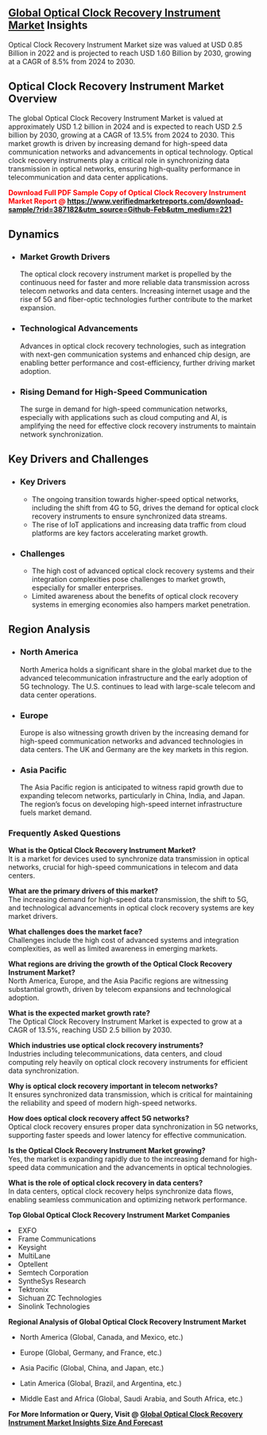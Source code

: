 <h2><a href="https://www.verifiedmarketreports.com/download-sample/?rid=387182&amp;utm_source=Github&amp;utm_medium=221" target="_blank">Global Optical Clock Recovery Instrument Market</a> Insights</h2><p>Optical Clock Recovery Instrument Market size was valued at USD 0.85 Billion in 2022 and is projected to reach USD 1.60 Billion by 2030, growing at a CAGR of 8.5% from 2024 to 2030.</p><p> <h2>Optical Clock Recovery Instrument Market Overview</h2> <p>The global Optical Clock Recovery Instrument Market is valued at approximately USD 1.2 billion in 2024 and is expected to reach USD 2.5 billion by 2030, growing at a CAGR of 13.5% from 2024 to 2030. This market growth is driven by increasing demand for high-speed data communication networks and advancements in optical technology. Optical clock recovery instruments play a critical role in synchronizing data transmission in optical networks, ensuring high-quality performance in telecommunication and data center applications.</p> <p><strong><p><span class=""><span style="color: #ff0000;"><strong>Download Full PDF Sample Copy of Optical Clock Recovery Instrument Market Report</strong> @ </span><a href="https://www.verifiedmarketreports.com/download-sample/?rid=387182&amp;utm_source=Github-Feb&amp;utm_medium=221" target="_blank">https://www.verifiedmarketreports.com/download-sample/?rid=387182&amp;utm_source=Github-Feb&amp;utm_medium=221</a></span></p></strong></p> <h2>Dynamics</h2> <ul> <li><h3>Market Growth Drivers</h3> The optical clock recovery instrument market is propelled by the continuous need for faster and more reliable data transmission across telecom networks and data centers. Increasing internet usage and the rise of 5G and fiber-optic technologies further contribute to the market expansion. </li> <li><h3>Technological Advancements</h3> Advances in optical clock recovery technologies, such as integration with next-gen communication systems and enhanced chip design, are enabling better performance and cost-efficiency, further driving market adoption. </li> <li><h3>Rising Demand for High-Speed Communication</h3> The surge in demand for high-speed communication networks, especially with applications such as cloud computing and AI, is amplifying the need for effective clock recovery instruments to maintain network synchronization. </li> </ul> <h2>Key Drivers and Challenges</h2> <ul> <li><h3>Key Drivers</h3> <ul> <li>The ongoing transition towards higher-speed optical networks, including the shift from 4G to 5G, drives the demand for optical clock recovery instruments to ensure synchronized data streams.</li> <li>The rise of IoT applications and increasing data traffic from cloud platforms are key factors accelerating market growth.</li> </ul> </li> <li><h3>Challenges</h3> <ul> <li>The high cost of advanced optical clock recovery systems and their integration complexities pose challenges to market growth, especially for smaller enterprises.</li> <li>Limited awareness about the benefits of optical clock recovery systems in emerging economies also hampers market penetration.</li> </ul> </li> </ul> <h2>Region Analysis</h2> <ul> <li><h3>North America</h3> North America holds a significant share in the global market due to the advanced telecommunication infrastructure and the early adoption of 5G technology. The U.S. continues to lead with large-scale telecom and data center operations. </li> <li><h3>Europe</h3> Europe is also witnessing growth driven by the increasing demand for high-speed communication networks and advanced technologies in data centers. The UK and Germany are the key markets in this region. </li> <li><h3>Asia Pacific</h3> The Asia Pacific region is anticipated to witness rapid growth due to expanding telecom networks, particularly in China, India, and Japan. The region’s focus on developing high-speed internet infrastructure fuels market demand. </li> </ul> <h3>Frequently Asked Questions</h3> <p><strong>What is the Optical Clock Recovery Instrument Market?</strong><br> It is a market for devices used to synchronize data transmission in optical networks, crucial for high-speed communications in telecom and data centers.</p> <p><strong>What are the primary drivers of this market?</strong><br> The increasing demand for high-speed data transmission, the shift to 5G, and technological advancements in optical clock recovery systems are key market drivers.</p> <p><strong>What challenges does the market face?</strong><br> Challenges include the high cost of advanced systems and integration complexities, as well as limited awareness in emerging markets.</p> <p><strong>What regions are driving the growth of the Optical Clock Recovery Instrument Market?</strong><br> North America, Europe, and the Asia Pacific regions are witnessing substantial growth, driven by telecom expansions and technological adoption.</p> <p><strong>What is the expected market growth rate?</strong><br> The Optical Clock Recovery Instrument Market is expected to grow at a CAGR of 13.5%, reaching USD 2.5 billion by 2030.</p> <p><strong>Which industries use optical clock recovery instruments?</strong><br> Industries including telecommunications, data centers, and cloud computing rely heavily on optical clock recovery instruments for efficient data synchronization.</p> <p><strong>Why is optical clock recovery important in telecom networks?</strong><br> It ensures synchronized data transmission, which is critical for maintaining the reliability and speed of modern high-speed networks.</p> <p><strong>How does optical clock recovery affect 5G networks?</strong><br> Optical clock recovery ensures proper data synchronization in 5G networks, supporting faster speeds and lower latency for effective communication.</p> <p><strong>Is the Optical Clock Recovery Instrument Market growing?</strong><br> Yes, the market is expanding rapidly due to the increasing demand for high-speed data communication and the advancements in optical technologies.</p> <p><strong>What is the role of optical clock recovery in data centers?</strong><br> In data centers, optical clock recovery helps synchronize data flows, enabling seamless communication and optimizing network performance.</p> </p><p><strong>Top Global Optical Clock Recovery Instrument Market Companies</strong></p><div data-test-id=""><p><li>EXFO</li><li> Frame Communications</li><li> Keysight</li><li> MultiLane</li><li> Optellent</li><li> Semtech Corporation</li><li> SyntheSys Research</li><li> Tektronix</li><li> Sichuan ZC Technologies</li><li> Sinolink Technologies</li></p><div><strong>Regional Analysis of&nbsp;Global Optical Clock Recovery Instrument Market</strong></div><ul><li dir="ltr"><p dir="ltr">North America&nbsp;(Global, Canada, and Mexico, etc.)</p></li><li dir="ltr"><p dir="ltr">Europe (Global, Germany, and France, etc.)</p></li><li dir="ltr"><p dir="ltr">Asia Pacific&nbsp;(Global, China, and Japan, etc.)</p></li><li dir="ltr"><p dir="ltr">Latin America&nbsp;(Global, Brazil, and Argentina, etc.)</p></li><li dir="ltr">Middle East and Africa&nbsp;(Global, Saudi Arabia, and South Africa, etc.)</li></ul><p><strong>For More Information or Query, Visit @&nbsp;</strong><strong><a href="https://www.verifiedmarketreports.com/product/optical-clock-recovery-instrument-market/?utm_source=Github&amp;utm_medium=221" target="_blank">Global Optical Clock Recovery Instrument Market Insights Size And Forecast</a></strong></p></div>
